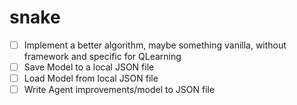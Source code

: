 # snake

- [ ] Implement a better algorithm, maybe something vanilla, without framework and specific for QLearning
- [ ] Save Model to a local JSON file
- [ ] Load Model from local JSON file
- [ ] Write Agent improvements/model to JSON file
